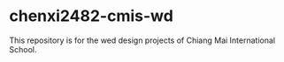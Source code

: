 # chenxi2482-cmis-wd
This repository is for the wed design projects of Chiang Mai International School.
